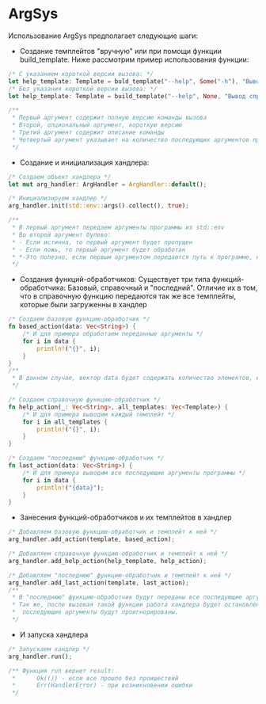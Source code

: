 # ArgSys
Использование ArgSys предполагает  следующие шаги:
- Создание темплейтов "вручную" или при помощи функции build_template. Ниже рассмотрим пример использования функции:
```rust
/* С указанием короткой версии вызова: */
let help_template: Template = buld_template("--help", Some("-h"), "Вывод справки", 0);
/* Без указания короткой версии вызова: */
let help_template: Template = build_template("--help", None, "Вывод справки", 0);

/**
 * Первый аргумент содержит полную версию команды вызова
 * Второй, опциональный аргумент, короткую версию
 * Третий аргумент содержит описание команды
 * Четвертый аргумент указывает на количество последующих аргументов программы, которые будут переданы функции-триггеру 
 */
```
- Создание и инициализация хандлера:
```rust
/* Создаем объект хандлера */
let mut arg_handler: ArgHandler = ArgHandler::default();

/* Инициализируем хандлер */
arg_handler.init(std::env::args().collect(), true);

/**
 * В первый аргумент передаем аргументы программы из std::env
 * Во второй аргумент булево:
 * - Если истинна, то первый аргумент будет пропущен
 * - Если ложь, то первый аргумент будет обработан
 * *-Это полезно, если первым аргументом передается путь к программе, который обрабатывать не нужно
 */
```

- Создания функций-обработчиков: Существует три типа функций-обработчика: Базовый, справочный и "последний". Отличие их в том, что в справочную функцию передаются так же все темплейты, которые были загруженны в хандлер
``` rust
/* Создаем базовую функцию-обработчик */
fn based_action(data: Vec<String>) {
    /* И для примера обработаем переданные аргументы */
    for i in data {
        println!("{}", i);
    }
}
/**
 * В данном случае, вектор data будет содержать количество элементов, которе указано в объявлении темплейта 
 */

/* Создаем справочную функцию-обработчик */
fn help_action(_: Vec<String>, all_templates: Vec<Template>) {
    /* И для примера выводим каждый темплейт */
    for i in all_templates {
        println!("{}", i);
    }
}

/* Создаем "последнюю" функцию-обработчик */
fn last_action(data: Vec<String>) {
    /* И для примера выводим все последующие аргументы программы */
    for i in data {
        println!("{data}");
    }
}
```
- Занесения функций-обработчиков и их темплейтов в хандлер
```rust
/* Добавляем базовую функцию-обработчик и темплейт к ней */
arg_handler.add_action(template, based_action);

/* Добавляем справочную функцию-обработчик и темплейт к ней */
arg_handler.add_help_action(help_template, help_action);

/* Добавляем "последнюю" функцию-обработчик и темплейт к ней */
arg_handler.add_last_action(template, last_action);
/**
 * В "последнюю" функцию-обработчик будут переданы все последующие аргументы функции.
 * Так же, после вызовая такой функции работа хандлера будет остановлена, 
 *  последующие аргументы будут проигнорированы.
 */
```

- И запуска хандлера
```rust
/* Запускаем хандлер */
arg_handler.run();

/** Функция run вернет result: 
 *      Ok(()) - если все прошло без проишествий
 *      Err(HandlerError) - при возникновении ошибки
 */
```

